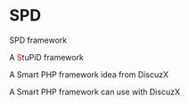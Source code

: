 SPD
===

SPD framework

A <span style="color:red;">S</span>tuPiD framework

A Smart PHP framework idea from DiscuzX

A Smart PHP framework can use with DiscuzX
